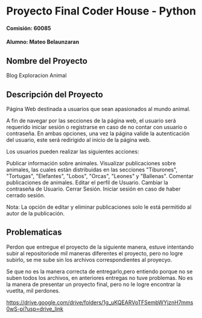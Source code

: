 
# Proyecto Final Coder House - Python
#### Comisión: 60085
#### Alumno: Mateo Belaunzaran

## Nombre del Proyecto
Blog Exploracion Animal



## Descripción del Proyecto
Página Web destinada a usuarios que sean apasionados al mundo animal.

A fin de navegar por las secciones de la página web, el usuario será requerido iniciar sesión o registrarse en caso de no contar con usuario o contraseña. En ambas opciones, una vez la página valide la autenticación del usuario, este será redirigido al inicio de la página web.

Los usuarios pueden realizar las siguientes acciones:

Publicar información sobre animales.
Visualizar publicaciones sobre animales, las cuales están distribuidas en las secciones "Tiburones", "Tortugas", "Elefantes", "Lobos", "Orcas", "Leones" y "Ballenas".
Comentar publicaciones de animales.
Editar el perfil de Usuario.
Cambiar la contraseña de Usuario.
Cerrar Sesión.
Iniciar sesión en caso de haber cerrado sesión.

Nota: La opción de editar y eliminar publicaciones solo le está permitido al autor de la publicación.




## Problematicas

Perdon que entregue el proyecto de la siguiente manera, estuve intentando subir al repositoriode mil maneras diferentes el proyecto, pero no logre subirlo, se me sube sin los archivos correspondientes al proyecyo.

Se que no es la manera correcta de entregarlo,pero entiendo porque no se suben todos los archivos, en anteriores entregas no tuve problemas. No es la manera de presentar un proyecto final, pero no le logre encontrar la vuetlta, mil perdones.

https://drive.google.com/drive/folders/1g_uKQEARVoTFSembWYjznH7mms0wS-pi?usp=drive_link








#
